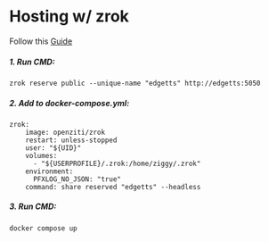# Hosting w/ zrok
Follow this [Guide](https://docs.zrok.io/docs/guides/docker-share/)

##### 1. Run CMD:
```zrok reserve public --unique-name "edgetts" http://edgetts:5050```
##### 2. Add to docker-compose.yml:
```
zrok:
    image: openziti/zrok
    restart: unless-stopped
    user: "${UID}"
    volumes:
      - "${USERPROFILE}/.zrok:/home/ziggy/.zrok"
    environment:
      PFXLOG_NO_JSON: "true"
    command: share reserved "edgetts" --headless
```
##### 3. Run CMD:
```docker compose up```